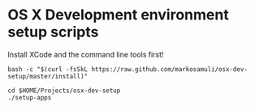 OS X Development environment setup scripts
==========================================

Install XCode and the command line tools first!

```
bash -c "$(curl -fsSkL https://raw.github.com/markosamuli/osx-dev-setup/master/install)"
````

```
cd $HOME/Projects/osx-dev-setup
./setup-apps
```